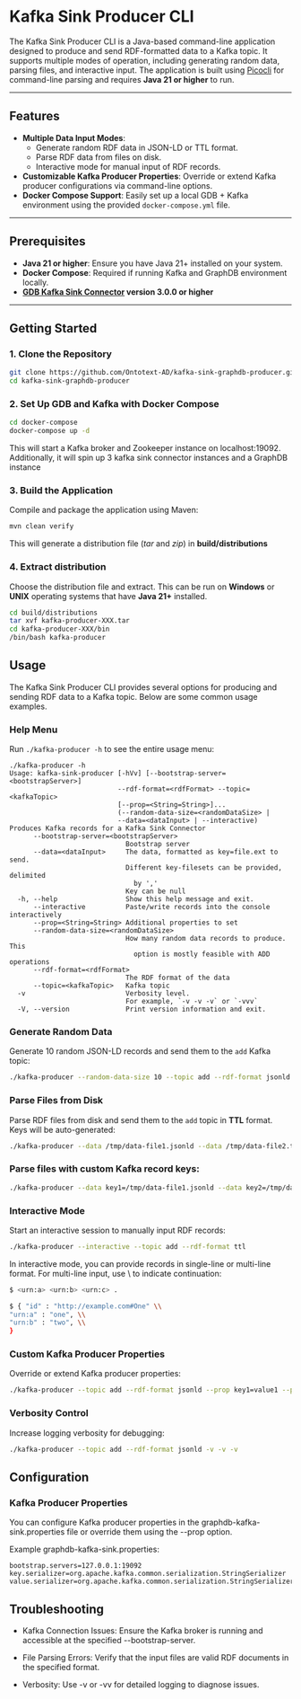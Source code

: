 # Kafka Sink Producer CLI

The Kafka Sink Producer CLI is a Java-based command-line application designed to produce and send RDF-formatted data to a Kafka topic. It supports multiple
modes of operation, including generating random data, parsing files, and interactive input. The application is built using [Picocli](https://picocli.info/) for
command-line parsing and requires **Java 21 or higher** to run.

---

## Features

- **Multiple Data Input Modes**:
  - Generate random RDF data in JSON-LD or TTL format.
  - Parse RDF data from files on disk.
  - Interactive mode for manual input of RDF records.
- **Customizable Kafka Producer Properties**: Override or extend Kafka producer configurations via command-line options.
- **Docker Compose Support**: Easily set up a local GDB + Kafka environment using the provided `docker-compose.yml` file.

---

## Prerequisites

- **Java 21 or higher**: Ensure you have Java 21+ installed on your system.
- **Docker Compose**: Required if running Kafka and GraphDB environment locally.
- **[GDB Kafka Sink Connector](https://github.com/Ontotext-AD/kafka-sink-graphdb) version 3.0.0 or higher**

---

## Getting Started

### 1. Clone the Repository

```bash
git clone https://github.com/Ontotext-AD/kafka-sink-graphdb-producer.git
cd kafka-sink-graphdb-producer
```

### 2. Set Up GDB and Kafka with Docker Compose

```bash
cd docker-compose
docker-compose up -d
```

This will start a Kafka broker and Zookeeper instance on localhost:19092. Additionally, it will spin up 3 kafka sink connector instances and a GraphDB instance

### 3. Build the Application

Compile and package the application using Maven:

```bash
mvn clean verify
```

This will generate a distribution file (*tar* and *zip*) in **build/distributions**

### 4. Extract distribution

Choose the distribution file and extract. This can be run on **Windows** or **UNIX** operating systems that have **Java 21+** installed.

```bash
cd build/distributions
tar xvf kafka-producer-XXX.tar
cd kafka-producer-XXX/bin
/bin/bash kafka-producer
```

## Usage

The Kafka Sink Producer CLI provides several options for producing and sending RDF data to a Kafka topic. Below are some common usage examples.

### Help Menu

Run `./kafka-producer -h` to see the entire usage menu:

```cli
./kafka-producer -h
Usage: kafka-sink-producer [-hVv] [--bootstrap-server=<bootstrapServer>]
                           --rdf-format=<rdfFormat> --topic=<kafkaTopic>
                           [--prop=<String=String>]...
                           (--random-data-size=<randomDataSize> |
                           --data=<dataInput> | --interactive)
Produces Kafka records for a Kafka Sink Connector
      --bootstrap-server=<bootstrapServer>
                             Bootstrap server
      --data=<dataInput>     The data, formatted as key=file.ext to send.
                             Different key-filesets can be provided, delimited
                               by ','
                             Key can be null
  -h, --help                 Show this help message and exit.
      --interactive          Paste/write records into the console interactively
      --prop=<String=String> Additional properties to set
      --random-data-size=<randomDataSize>
                             How many random data records to produce. This
                               option is mostly feasible with ADD operations
      --rdf-format=<rdfFormat>
                             The RDF format of the data
      --topic=<kafkaTopic>   Kafka topic
  -v                         Verbosity level.
                             For example, `-v -v -v` or `-vvv`
  -V, --version              Print version information and exit.

```

### Generate Random Data

Generate 10 random JSON-LD records and send them to the `add` Kafka topic:

```bash
./kafka-producer --random-data-size 10 --topic add --rdf-format jsonld
```

### Parse Files from Disk

Parse RDF files from disk and send them to the `add` topic in **TTL** format. Keys will be auto-generated:

```bash
./kafka-producer --data /tmp/data-file1.jsonld --data /tmp/data-file2.ttl --rdf-format ttl --topic add
```

### Parse files with custom Kafka record keys:

```bash
./kafka-producer --data key1=/tmp/data-file1.jsonld --data key2=/tmp/data-file2.ttl --rdf-format ttl --topic add
```

### Interactive Mode

Start an interactive session to manually input RDF records:

```bash
./kafka-producer --interactive --topic add --rdf-format ttl
```

In interactive mode, you can provide records in single-line or multi-line format. For multi-line input, use \ to indicate continuation:

```bash
$ <urn:a> <urn:b> <urn:c> .
```

```bash
$ { "id" : "http://example.com#One" \\
"urn:a" : "one", \\
"urn:b" : "two", \\
}
```

### Custom Kafka Producer Properties

Override or extend Kafka producer properties:

```bash
./kafka-producer --topic add --rdf-format jsonld --prop key1=value1 --prop key2=value2
```

### Verbosity Control

Increase logging verbosity for debugging:

```bash
./kafka-producer --topic add --rdf-format jsonld -v -v -v
```

## Configuration

### Kafka Producer Properties

You can configure Kafka producer properties in the graphdb-kafka-sink.properties file or override them using the --prop option.

Example graphdb-kafka-sink.properties:

```properties
bootstrap.servers=127.0.0.1:19092
key.serializer=org.apache.kafka.common.serialization.StringSerializer
value.serializer=org.apache.kafka.common.serialization.StringSerializer
```

## Troubleshooting

- Kafka Connection Issues: Ensure the Kafka broker is running and accessible at the specified --bootstrap-server.

- File Parsing Errors: Verify that the input files are valid RDF documents in the specified format.

- Verbosity: Use -v or -vv for detailed logging to diagnose issues.